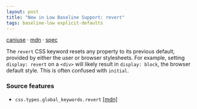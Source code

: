 ```yaml
---
layout: post
title: "New in Low Baseline Support: revert"
tags: baseline-low explicit-defaults
---
```


[caniuse](https://caniuse.com/?search=revert-value) · [mdn](https://developer.mozilla.org/en-US/search?q=revert) · [spec](https://drafts.csswg.org/css-cascade-4/#default)

The `revert` CSS keyword resets any property to its previous default, provided by either the user or browser stylesheets. For example, setting `display: revert` on a `<div>` will likely result in `display: block`, the browser default style. This is often confused with `initial`.

### Source features

- ``css.types.global_keywords.revert`` [[mdn]](https://developer.mozilla.org/en-US/search?q=css.types.global_keywords.revert)
